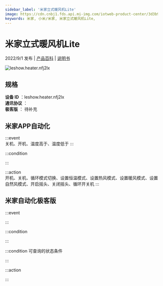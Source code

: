 ```yaml
---
sidebar_label: '米家立式暖风机Lite'
image: https://cdn.cnbj1.fds.api.mi-img.com/iotweb-product-center/3d3b98c38703f2e44de6343026f744cc_1638249623490.png?GalaxyAccessKeyId=AKVGLQWBOVIRQ3XLEW&Expires=9223372036854775807&Signature=VZxhYWU+3Rt82C2MbWA2nTUVc+I=
keywords: 米家, 小米/米家, 米家立式暖风机Lite, 
---
```

# 米家立式暖风机Lite

2022/9/1 发布 | [产品百科](https://home.mi.com/webapp/content/baike/product/index.html?model=leshow.heater.nfj2lx/) | [说明书](https://home.mi.com/views/introduction.html?model=leshow.heater.nfj2lx&region=cn)

![leshow.heater.nfj2lx](https://cdn.cnbj1.fds.api.mi-img.com/iotweb-product-center/3d3b98c38703f2e44de6343026f744cc_1638249623490.png?GalaxyAccessKeyId=AKVGLQWBOVIRQ3XLEW&Expires=9223372036854775807&Signature=VZxhYWU+3Rt82C2MbWA2nTUVc+I=)

## 规格  
> 
**设备 ID** ：leshow.heater.nfj2lx  
**通讯协议** ：  
**极客版**  ： 待补充 


## 米家APP自动化  

:::event  
关机、开机、温度高于、温度低于
:::

:::condition  

:::

:::action   
开机、关机、循环模式切换、设置恒温模式、设置热风模式、设置暖风模式、设置自然风模式、开启摇头、关闭摇头、循环开关机
:::

## 米家自动化极客版  

:::event  

:::

:::condition  

:::

:::condition 可查询的状态条件  

:::

:::action  

:::

        
